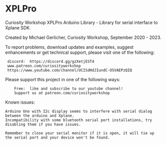 # XPLPro

Curiosity Workshop XPLPro Arduino Library - Library for serial interface to Xplane SDK.
  
  Created by Michael Gerlicher, Curiosity Workshop,  September 2020 - 2023.

  To report problems, download updates and examples, suggest enhancements or get technical support, please visit one of the following:

     discord:  https://discord.gg/gzXetjEST4
     www.patreon.com/curiosityworkshop
     https://www.youtube.com/channel/UCISdHdJIundC-OSVAEPzQIQ
   
  Please support this project in one of the following ways:

        Free:  like and subscribe to our youtube channel!
        Support us at patreon.com/curiosityworkshop
        
Known issues:
    
    Arduino Uno with I2c display seems to interfere with serial dialog between the arduino and Xplane.
    Incompatibility with some bluetooth serial port installations, try disabling them if you have issues.

    Remember to close your serial monitor if it is open, it will tie up the serial port and your device won't be found.
